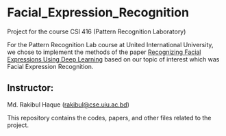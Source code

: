 # Facial_Expression_Recognition
Project for the course CSI 416 (Pattern Recognition Laboratory)

For the Pattern Recognition Lab course at United International University, we chose to implement the methods of the paper [Recognizing Facial Expressions Using Deep Learning](http://cs231n.stanford.edu/reports/2017/pdfs/224.pdf) based on our topic of interest which was Facial Expression Recognition.

## Instructor:
Md. Rakibul Haque (rakibul@cse.uiu.ac.bd)

This repository contains the codes, papers, and other files related to the project.
